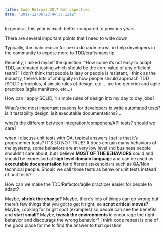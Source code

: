 ```yaml
---
title: Code Retreat 2017 Retrospective
date: "2017-12-06T23:46:37.121Z"
---
```


In general, this year is much better compared to previous years

There are several important points that I need to write down

Typically, the main reason for me to do code retreat to help developers in the community to expose more to TDD/craftsmanship.

Recently, I asked myself the question: “How come it’s not easy to adapt TDD, automated testing which should be the core value of any efficient team?” I don’t think that people is lazy or people is resistant, I think as the industry, there’s lots of ambiguity in how people should approach TDD (SOLID principles, 4 simple rules of design, etc … are too generic) and agile practices (agile manifesto, etc…)

How can I apply SOLID, 4 simple rules of design into my day to day jobs?

What’s the most important reasons for developers to write automated tests? is it testability design, is it executable documentations?….

what’s the different between integration/component/API tests? should we care?

when I discuss unit tests with QA, typical answers I get is that it’s programmer tests? IT’S SO NOT TRUE? It does contain many behaviors of the systems, some behaviors are at very low level and business people shouldn’t care about, but I believe **MOST OF THE BEHAVIORS** could and should be expressed at **high level domain language** and can be used as **executable documentation** for different stakeholders such as QA/Non technical people. Should we call those tests as behavior unit tests instead of unit tests?

How can we make the TDD/Refactor/agile practices easier for people to adapt?

Maybe, **shrink the change?**
Maybe, there’s lots of things can go wrong but there’s few things that you got to get it right, so **script critical moves?**
Maybe, Looking for bright spot (examples) so people can see the benefits and **start small?**
Maybe, **tweak the environments** to encourage the right behavior and discourage the wrong behavior?
I think code retreat is one of the good place for me to find the answer to that question.
